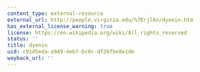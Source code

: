 ```yaml
---
content_type: external-resource
external_url: http://people.virginia.edu/%7Erjl6n/dynein.htm
has_external_license_warning: true
license: https://en.wikipedia.org/wiki/All_rights_reserved
status: ''
title: dyenin
uid: c91d5eda-a949-4eb7-bc0c-df26fbe8e1de
wayback_url: ''
---
```

